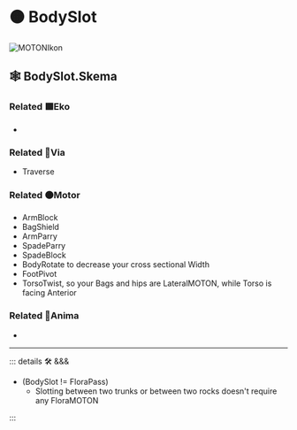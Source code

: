 # 🟠 <motor>BodySlot</motor>

![MOTONIkon](/Ikon/Motor_Ikon.png)

## 🕸 BodySlot.Skema

### Related 🟩<ekos>Eko</ekos>

-

### Related 🔻<via>Via</via>

- Traverse

### Related 🟠<motor>Motor</motor>

- ArmBlock
- BagShield
- ArmParry
- SpadeParry
- SpadeBlock
- BodyRotate to decrease your cross sectional Width
- FootPivot
- TorsoTwist, so your Bags and hips are LateralMOTON, while Torso is facing Anterior

### Related 💜<anima>Anima</anima>

-

---

<!-- =================================================== -->
<!-- =================================================== -->
<!-- =================================================== -->
<!-- =================================================== -->
<!-- =================================================== -->
::: details 🛠 <dev>&&&</dev>

- (BodySlot != FloraPass)
    - Slotting between two trunks or between two rocks doesn't require any FloraMOTON

:::
